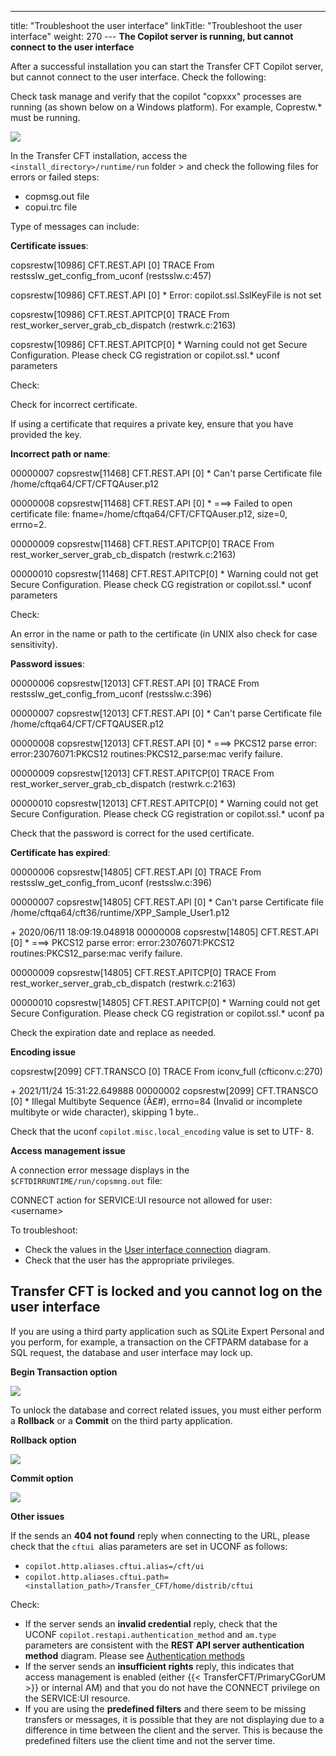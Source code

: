 ---
title: "Troubleshoot the user interface"
linkTitle: "Troubleshoot the user interface"
weight: 270
--- ****The Copilot server is running, but cannot connect to the user interface****

After a successful installation you can start the Transfer CFT Copilot server, but cannot connect to the user interface. Check the following:

Check task manage and verify that the copilot "copxxx" processes are running (as shown below on a Windows platform). For example, Coprestw.\* must be running.

****![](/Images/TransferCFT/copui_process.png)****

In the Transfer CFT installation, access the `<install_directory>/runtime/run` folder &gt; and check the following files for errors or failed steps:

- copmsg.out file
- copui.trc file

Type of messages can include:

**Certificate issues**:

copsrestw[10986] CFT.REST.API [0] TRACE From restsslw_get_config_from_uconf (restsslw.c:457)

copsrestw[10986] CFT.REST.API [0] \* Error: copilot.ssl.SslKeyFile is not set

copsrestw[10986] CFT.REST.APITCP[0] TRACE From rest_worker_server_grab_cb_dispatch (restwrk.c:2163)

copsrestw[10986] CFT.REST.APITCP[0] \* Warning could not get Secure Configuration. Please check CG registration or copilot.ssl.\* uconf parameters

Check:

Check for incorrect certificate.

If using a certificate that requires a private key, ensure that you have provided the key.

**Incorrect path or name**:

00000007 copsrestw[11468] CFT.REST.API [0] \* Can't parse Certificate file /home/cftqa64/CFT/CFTQAuser.p12

00000008 copsrestw[11468] CFT.REST.API [0] \* ===> Failed to open certificate file: fname=/home/cftqa64/CFT/CFTQAuser.p12, size=0, errno=2.

00000009 copsrestw[11468] CFT.REST.APITCP[0] TRACE From rest_worker_server_grab_cb_dispatch (restwrk.c:2163)

00000010 copsrestw[11468] CFT.REST.APITCP[0] \* Warning could not get Secure Configuration. Please check CG registration or copilot.ssl.\* uconf parameters

Check:

An error in the name or path to the certificate (in UNIX also check for case sensitivity).

**Password issues**:

00000006 copsrestw[12013] CFT.REST.API [0] TRACE From restsslw_get_config_from_uconf (restsslw.c:396)

00000007 copsrestw[12013] CFT.REST.API [0] \* Can't parse Certificate file /home/cftqa64/CFT/CFTQAUSER.p12

00000008 copsrestw[12013] CFT.REST.API [0] \* ===> PKCS12 parse error: error:23076071:PKCS12 routines:PKCS12_parse:mac verify failure.

00000009 copsrestw[12013] CFT.REST.APITCP[0] TRACE From rest_worker_server_grab_cb_dispatch (restwrk.c:2163)

00000010 copsrestw[12013] CFT.REST.APITCP[0] \* Warning could not get Secure Configuration. Please check CG registration or copilot.ssl.\* uconf pa

Check that the password is correct for the used certificate.

**Certificate has expired**:

00000006 copsrestw[14805] CFT.REST.API [0] TRACE From restsslw_get_config_from_uconf (restsslw.c:396)

00000007 copsrestw[14805] CFT.REST.API [0] \* Can't parse Certificate file /home/cftqa64/cft36/runtime/XPP_Sample_User1.p12

\+ 2020/06/11 18:09:19.048918 00000008 copsrestw[14805] CFT.REST.API [0] \* ===> PKCS12 parse error: error:23076071:PKCS12 routines:PKCS12_parse:mac verify failure.

00000009 copsrestw[14805] CFT.REST.APITCP[0] TRACE From rest_worker_server_grab_cb_dispatch (restwrk.c:2163)

00000010 copsrestw[14805] CFT.REST.APITCP[0] \* Warning could not get Secure Configuration. Please check CG registration or copilot.ssl.\* uconf pa

Check the expiration date and replace as needed.

**Encoding issue**

copsrestw[2099] CFT.TRANSCO [0] TRACE From iconv_full (cfticonv.c:270)

\+ 2021/11/24 15:31:22.649888 00000002 copsrestw[2099] CFT.TRANSCO [0] \* Illegal Multibyte Sequence (Â£#), errno=84 (Invalid or incomplete multibyte or wide character), skipping 1 byte..

Check that the uconf `copilot.misc.local_encoding` value is set to UTF- 8.

****Access management issue****

A connection error message displays in the `$CFTDIRRUNTIME/run/copsmng.out` file:

CONNECT action for SERVICE:UI resource not allowed for user: &lt;username>

To troubleshoot:

- Check the values in the [User interface connection](../../../c_intro_userinterfaces/web_copilot_ui#Configur2) diagram.
- Check that the user has the appropriate privileges.

## Transfer CFT is locked and you cannot log on the user interface

If you are using a third party application such as SQLite Expert Personal and you perform, for example, a transaction on the CFTPARM database for a SQL request, the database and user interface may lock up.

****Begin Transaction option****

****![](/Images/TransferCFT/sql1.png)****

To unlock the database and correct related issues, you must either perform a **Rollback** or a **Commit** on the third party application.

****Rollback option****

****![](/Images/TransferCFT/sql2.png)****

****Commit option****

****![](/Images/TransferCFT/commit_sqlite.png)****

****Other issues****

If the sends an **404 not found** reply when connecting to the URL, please check that the `cftui `alias parameters are set in UCONF as follows:

- `copilot.http.aliases.cftui.alias=/cft/ui`
- `copilot.http.aliases.cftui.path=<installation_path>/Transfer_CFT/home/distrib/cftui`

Check:

- If the server sends an **invalid credential** reply, check that the UCONF `copilot.restapi.authentication_method` and `am.type` parameters are consistent with the **REST API server authentication method** diagram. Please see [Authentication methods](../../../c_intro_userinterfaces/web_copilot_ui#Authentication_methods)
- If the server sends an **insufficient rights** reply, this indicates that access management is enabled (either {{< TransferCFT/PrimaryCGorUM >}} or internal AM) and that you do not have the CONNECT privilege on the SERVICE:UI resource.
- If you are using the **predefined filters** and there seem to be missing transfers or messages, it is possible that they are not displaying due to a difference in time between the client and the server. This is because the predefined filters use the client time and not the server time.


